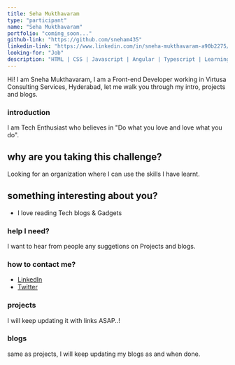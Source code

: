 ```yaml
---
title: Seha Mukthavaram
type: "participant"
name: "Seha Mukthavaram"
portfolio: "coming_soon..."
github-link: "https://github.com/sneham435"
linkedin-link: "https://www.linkedin.com/in/sneha-mukthavaram-a90b2275/"
looking-for: "Job"
description: "HTML | CSS | Javascript | Angular | Typescript | Learning React"
---
```


Hi! I am Sneha Mukthavaram, I am a Front-end Developer working in Virtusa Consulting Services, Hyderabad, let me walk you through my intro, projects and blogs.

### introduction

I am Tech Enthusiast who believes in "Do what you love and love what you do".

## why are you taking this challenge?

Looking for an organization where I can use the skills I have learnt.


## something interesting about you?

- I love reading Tech blogs & Gadgets

### help I need?

I want to hear from people any suggetions on Projects and blogs.

### how to contact me?

- [LinkedIn](https://www.linkedin.com/in/sneha-mukthavaram-a90b2275/)
- [Twitter](https://twitter.com/sneham435)


### projects

I will keep updating it with links ASAP..!


### blogs

same as projects, I will keep updating my blogs as and when done.
